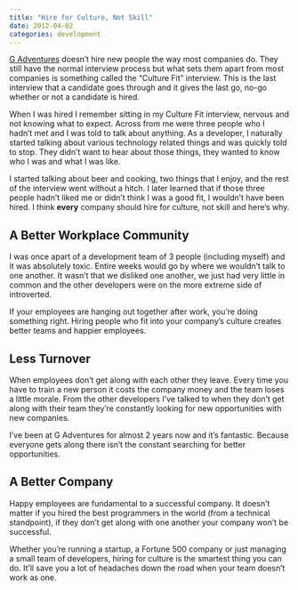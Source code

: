 ```yaml
---
title: "Hire for Culture, Not Skill"
date: 2012-04-02
categories: development
---
```


[G Adventures](https://gadventures.com/) doesn’t hire new people the way most companies do. They still have the normal interview process but what sets them apart from most companies is something called the “Culture Fit” interview. This is the last interview that a candidate goes through and it gives the last go, no-go whether or not a candidate is hired.

When I was hired I remember sitting in my Culture Fit interview, nervous and not knowing what to expect. Across from me were three people who I hadn’t met and I was told to talk about anything. As a developer, I naturally started talking about various technology related things and was quickly told to stop. They didn’t want to hear about those things, they wanted to know who I was and what I was like.

I started talking about beer and cooking, two things that I enjoy, and the rest of the interview went without a hitch. I later learned that if those three people hadn’t liked me or didn’t think I was a good fit, I wouldn’t have been hired. I think **every** company should hire for culture, not skill and here’s why.

## A Better Workplace Community
I was once apart of a development team of 3 people (including myself) and it was absolutely toxic. Entire weeks would go by where we wouldn’t talk to one another. It wasn’t that we disliked one another, we just had very little in common and the other developers were on the more extreme side of introverted.

If your employees are hanging out together after work, you’re doing something right. Hiring people who fit into your company’s culture creates better teams and happier employees.

## Less Turnover
When employees don’t get along with each other they leave. Every time you have to train a new person it costs the company money and the team loses a little morale. From the other developers I’ve talked to when they don’t get along with their team they’re constantly looking for new opportunities with new companies.

I’ve been at G Adventures for almost 2 years now and it’s fantastic. Because everyone gets along there isn’t the constant searching for better opportunities.

## A Better Company
Happy employees are fundamental to a successful company. It doesn’t matter if you hired the best programmers in the world (from a technical standpoint), if they don’t get along with one another your company won’t be successful.

Whether you’re running a startup, a Fortune 500 company or just managing a small team of developers, hiring for culture is the smartest thing you can do. It’ll save you a lot of headaches down the road when your team doesn’t work as one.

